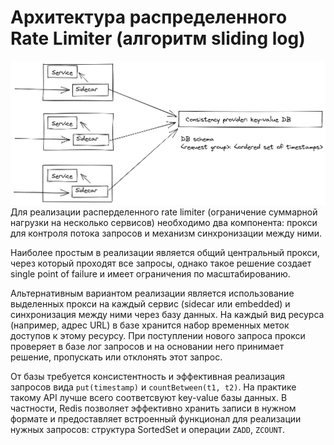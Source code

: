 # Архитектура распределенного Rate Limiter (алгоритм sliding log)
![](arch.png)
Для реализации расперделенного rate limiter (ограничение суммарной нагрузки на несколько сервисов)
необходимо два компонента: прокси для контроля потока запросов и механизм синхронизации между ними.

Наиболее простым в реализации является общий центральный прокси, через который проходят все запросы, однако такое 
решение создает single point of failure и имеет ограничения по масштабированию. 

Альтернативным вариантом реализации является
использование выделенных прокси на каждый сервис (sidecar или embedded) и синхронизация между ними через базу данных. На каждый вид ресурса (например, адрес URL)
в базе хранится набор временных меток доступов к этому ресурсу. При поступлении нового запроса прокси проверяет в базе лог запросов и на основании него принимает 
решение, пропускать или отклонять этот запрос.

От базы требуется консистентность и эффективная реализация запросов вида `put(timestamp)` и `countBetween(t1, t2)`. На практике такому API лучше всего соответсвуют key-value базы данных.
В частности, Redis позволяет эффективно хранить записи в нужном формате и предоставляет встроенный функционал для реализации нужных запросов: структура SortedSet и операции `ZADD`, `ZCOUNT`.